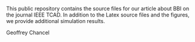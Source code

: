 This public repository contains the source files for our article about BBI on the journal IEEE TCAD.
In addition to the Latex source files and the figures, we provide additional simulation results.

Geoffrey Chancel
